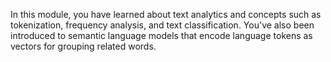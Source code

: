 In this module, you have learned about text analytics and concepts such as tokenization, frequency analysis, and text classification. You've also been introduced to semantic language models that encode language tokens as vectors for grouping related words. 

